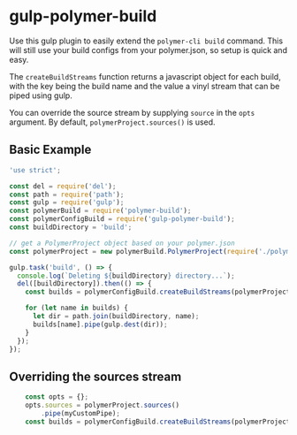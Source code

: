 gulp-polymer-build
=========================

Use this gulp plugin to easily extend the `polymer-cli build` command.
This will still use your build configs from your polymer.json, so setup
is quick and easy.

The `createBuildStreams` function returns a javascript object for each
build, with the key being the build name and the value a vinyl stream
that can be piped using gulp.

You can override the source stream by supplying `source` in the
`opts` argument. By default, `polymerProject.sources()` is used.

## Basic Example

```javascript
'use strict';

const del = require('del');
const path = require('path');
const gulp = require('gulp');
const polymerBuild = require('polymer-build');
const polymerConfigBuild = require('gulp-polymer-build');
const buildDirectory = 'build';

// get a PolymerProject object based on your polymer.json
const polymerProject = new polymerBuild.PolymerProject(require('./polymer.json'));

gulp.task('build', () => {
  console.log(`Deleting ${buildDirectory} directory...`);
  del([buildDirectory]).then(() => {
    const builds = polymerConfigBuild.createBuildStreams(polymerProject);

    for (let name in builds) {
      let dir = path.join(buildDirectory, name);
      builds[name].pipe(gulp.dest(dir));
    }
  });
});
```

## Overriding the sources stream
```javascript
    const opts = {};
    opts.sources = polymerProject.sources()
        .pipe(myCustomPipe);
    const builds = polymerConfigBuild.createBuildStreams(polymerProject, opts);
```
